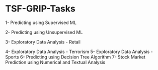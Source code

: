 # TSF-GRIP-Tasks
1- Predicting using Supervised ML

2- Predicting using Unsupervised ML

3- Exploratory Data Analysis - Retail

4- Exploratory Data Analysis - Terrorism
5- Exploratory Data Analysis - Sports
6- Predicting using Decision Tree Algorithm
7- Stock Market Prediction using Numerical and Textual Analysis 
